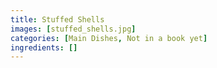```yaml
---
title: Stuffed Shells
images: [stuffed_shells.jpg]
categories: [Main Dishes, Not in a book yet]
ingredients: []
---
```




 